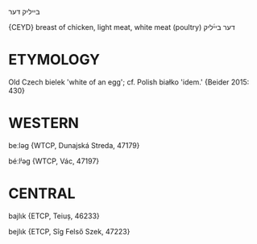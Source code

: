 בייליק
דער

{CEYD}
breast of chicken, light meat, white meat (poultry) דער ביי֜ליק

ETYMOLOGY
===========
Old Czech bielek 'white of an egg'; cf. Polish białko 'idem.'
{Beider 2015: 430}

WESTERN
========

beːləg {WTCP, Dunajská Streda, 47179}

béːlʲəg {WTCP, Vác, 47197}

CENTRAL
========

bajlɩk {ETCP, Teiuș, 46233}

bejlɩk {ETCP, Sîg Felső Szek, 47223}
